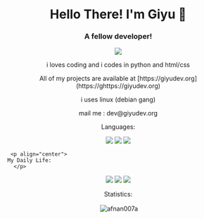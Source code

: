 
<h1 align="center">Hello There! I'm Giyu 🥰</h1>
<h3 align="center">A fellow developer!</h3>
<p align="center">
<img src="https://static.myfigurecollection.net/upload/pictures/2021/02/11/2632738.gif"/>
</p>

<p align="center">
 i loves coding and i codes in python and html/css
<p align="center">
 All of my projects are available at [https://giyudev.org](https://ghttps://giyudev.org)
<p align="center">
 i uses linux (debian gang)
<p align="center">
 mail me : dev@giyudev.org
  </p>

  <p align="center">
    Languages:

  
  <p align="center">
    <img src="https://img.shields.io/badge/-Python-blue">
    <img src="https://img.shields.io/badge/-bash-green">
     <img src="https://img.shields.io/badge/-HTML-red">
  <p>
    

     <p align="center">
    My Daily Life:
      </p>

  
  <p align="center">
    <img src="https://img.shields.io/badge/-Spotify-brightgreen">
    <img src="https://img.shields.io/badge/-VS%20Code-blue">
    <img src="https://img.shields.io/badge/-Debian-darkblue">
  </p>
  

  <p align="center">
   Statistics:

  
<p align="center">&nbsp;<img align="center" src="https://github-readme-stats.vercel.app/api?username=afnan007a&show_icons=true&theme=dark&locale=en" alt="afnan007a" /></p>

